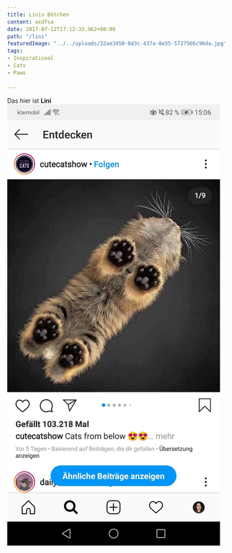 ```yaml
---
title: Linis Bötchen
content: asdfsa
date: 2017-07-12T17:12:33.962+00:00
path: "/lini"
featuredImage: "../../uploads/32ae3450-043c-437a-8e55-572756bc96da.jpg"
tags:
- Inspirational
- Cats
- Paws

---
```

Das hier ist **Lini  
![](../../uploads/32ae3450-043c-437a-8e55-572756bc96da.jpg)**